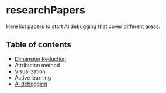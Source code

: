 # researchPapers

Here list papers to start AI debugging that cover different areas.

## Table of contents
- [Dimension Reduction](dimensionality_reduction.md)
- Attribution method
- Visualization
- Active learning
- [AI debugging](ai_debugging.md)
